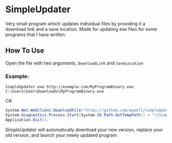 # SimpleUpdater
Very small program which updates individual files by providing it a download link and a save location. Made for updating exe files for some programs that I have written.

## How To Use
Open the file with two arguments, `DownloadLink` and `SaveLocation`

### Example:

`SimpleUpdater.exe http://example.com/MyProgramBinary.exe C:\Users\User\Downloads\MyProgramBinary.exe`

C#:
```C#
System.Net.WebClient.DownloadFile("https://github.com/aopell/SimpleUpdater/releases/download/v1.1/SimpleUpdater.exe", System.IO.Path.GetTempPath() + "\\SimpleUpdater.exe");
System.Diagnostics.Process.Start(System.IO.Path.GetTempPath() + "\\SimpleUpdater.exe", "http://example.com/MyProgramBinary.exe <Your Application's Path Here>");
Application.Exit();
```

SimpleUpdater will automatically download your new version, replace your old version, and launch your newly updated program
